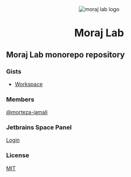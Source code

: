 <div align="center">
<img src="https://avatars.githubusercontent.com/u/79711597?s=200&v=4" alt="moraj lab logo">
<h1><b>Moraj Lab</b></h1>
</div>

## Moraj Lab monorepo repository

### Gists
- [Workspace](https://gist.github.com/morteza-jamali/30f01c4264af78575538262b110ea865)

### Members

[@morteza-jamali](https://github.com/morteza-jamali)

### Jetbrains Space Panel

[Login](https://morajlab.jetbrains.space)

### License
[MIT](LICENSE)
